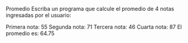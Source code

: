 Promedio
Escriba un programa que calcule el promedio de 4 notas ingresadas por el usuario:

Primera nota: 55
Segunda nota: 71
Tercera nota: 46
Cuarta nota: 87
El promedio es: 64.75